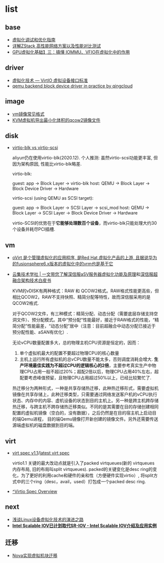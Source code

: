 # list

## base
- [虚拟化调试和优化指南](https://access.redhat.com/documentation/zh-cn/red_hat_enterprise_linux/7/html/virtualization_tuning_and_optimization_guide)
- [详解ZStack 高性能网络方案以及性能对比测试](https://www.zstack.io/recentnews/marketing_voice/2022/0704/2391.html)
- [GPU虚拟化基础】三：搞懂 IOMMU、VFIO在虚拟化中的作用](https://mp.weixin.qq.com/s/GZmymWbYl_8hRo8M4wUQxw)

## driver
- [虚拟化技术 — VirtIO 虚拟设备接口标准](https://mp.weixin.qq.com/s?__biz=MzI3MDM0NjU3MA==&mid=2247486117&idx=1&sn=6ed2b543774e553093e33d29f8658e1f&chksm=ead33a80dda4b39609813bd1baffa9a4b45bc75284100d51eab6251ca1628e9494be78408caa&token=751397496&lang=zh_CN&scene=21#wechat_redirect)
- [qemu backend block device driver in practice by qingcloud](/misc/pdf/virt/qingcloud_block_device_driver.pdf)

## image
- [vm镜像常见格式](https://support.huaweicloud.com/productdesc-ims/zh-cn_topic_0089615820.html)
- [KVM虚拟机导出最小化体积的qcow2镜像文件](https://www.moonfly.net/archives/50.html)

## disk
- [virtio-blk vs virtio-scsi](https://mpolednik.github.io/2017/01/23/virtio-blk-vs-virtio-scsi/)

    aliyun仍在使用virtio-blk(2020.12). 个人推测: 虽然virtio-scsi功能更丰富, 但因为架构原因, 性能比virtio-blk略差.

    virtio-blk:

    guest: app -> Block Layer -> virtio-blk
    host: QEMU -> Block Layer -> Block Device Driver -> Hardware

    virtio-scsi (using QEMU as SCSI target):

    guest: app -> Block Layer -> SCSI Layer -> scsi_mod
    host: QEMU -> Block Layer -> SCSI Layer -> Block Device Driver -> Hardware

    virtio-SCSI的优势在于**它能够处理数百个设备**，而virtio-blk只能处理大约30个设备并耗尽PCI插槽.

## vm
- [oVirt 是个管理虚拟化的应用程序, 是Red Hat 虚拟化产品的上游, 且据说华为的fusionsphere6.x版本的虚拟化中的vrm也是基于它](https://wiki.centos.org/zh/HowTos/oVirt)
- [云集技术学社 | 一文带您了解深信服aSV服务器虚拟化功能及原理](https://www.51cto.com/article/686566.html)和[深信服超融合架构技术白皮书](https://jsits-image.oss-cn-beijing.aliyuncs.com/sangfor-hci.pdf)

    KVM的vDISK有两种格式：RAW 和 QCOW2格式。RAW格式性能更高些，但相比QCOW2，RAW不支持快照、精简分配等特性，故而深信服采用的是QCOW2格式.

    对于QCOW2文件，有三种模式：精简分配、动态分配（需要底层存储支持空洞文件）、预分配模式。其中“预分配”性能最好，接近于RAW格式的性能，“精简分配”性能最差，“动态分配”居中（注意：目前超融合中动态分配已接近于预分配性能、aSAN有优化）.

    无论vCPU数量配置多大，总的物理主机CPU资源是恒定的，因而：
    1. 单个虚拟机最大的配置不要超过物理CPU的核心数量
    1. 主机上运行所有虚拟机的总vCPU数量不能太多，否则调度消耗会增大. **生产环境最佳实践为不超过CPU的逻辑核心的2倍**，主要参考真实生产中物理CPU占用一般不超过20%；超配2倍以后，物理CPU占用40%左右，超配要考虑峰值预留，且物理CPU占用超过50%以上，已经比较繁忙了.

    热迁移分为两种形式，一种是共享存储热迁移，此种热迁移形式，需要虚拟机镜像在共享存储上，此种迁移类型，只需要通过网络发送客户机的vCPU执行状态、内存中的内容、虚机设备的状态到目的主机上。另一种是跨主机跨存储热迁移，与跨主机不跨存储热迁移类似。不同的是其需要在目的存储创建相同配置的虚拟机镜像（空白的，没有数据），之后仍然是在目的宿主机上启动目的端Qemu进程， 目的端Qemu镜像打开新创建的镜像文件。另外还需要传送源端虚拟机的磁盘数据到目的端。

## virt
- [virt spec v1.1](http://docs.oasis-open.org/virtio/virtio/v1.1/virtio-v1.1.html)/[latest virt spec](https://github.com/oasis-tcs/virtio-spec)

    virtio1.1 关键的最大改动点就是引入了packed virtqueues(新的 virtqueues 内存布局, 旧的布局叫split virtqueues). packed的关键变化是desc ring的变化，为了更好的利用cache和硬件的亲和性（方便硬件实现virtio）, 将split方式中的三个ring（desc，avail，used）打包成一个packed desc ring.
- [^Virtio Spec Overview](https://kernelgo.org/virtio-overview.html)

## next
- [浅谈Linux设备虚拟化技术的演进之路](https://www.modb.pro/db/110904)
- **[Intel Scalable IOV已计划取代SR-IOV - Intel Scalable IOV介绍及应用实例](https://mp.weixin.qq.com/s/u76IZhPSFdVtGt1ar5DR5g)**

## 迁移
- [Nova实现虚拟机块迁移](http://niusmallnan.com/_build/html/_templates/openstack/block_migration.html)